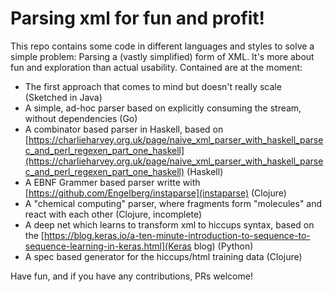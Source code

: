 # Parsing xml for fun and profit!

This repo contains some code in different languages and styles to solve a simple problem: Parsing a (vastly simplified) form of XML. It's more about fun and exploration than actual usability. Contained are at the moment:

- The first approach that comes to mind but doesn't really scale (Sketched in Java)
- A simple, ad-hoc parser based on explicitly consuming the stream, without dependencies (Go)
- A combinator based parser in Haskell, based on [https://charlieharvey.org.uk/page/naive_xml_parser_with_haskell_parsec_and_perl_regexen_part_one_haskell](https://charlieharvey.org.uk/page/naive_xml_parser_with_haskell_parsec_and_perl_regexen_part_one_haskell) (Haskell)
- A EBNF Grammer based parser writte with [https://github.com/Engelberg/instaparse](instaparse) (Clojure)
- A "chemical computing" parser, where fragments form "molecules" and react with each other (Clojure, incomplete)
- A deep net which learns to transform xml to hiccups syntax, based on the [https://blog.keras.io/a-ten-minute-introduction-to-sequence-to-sequence-learning-in-keras.html](Keras blog) (Python)
- A spec based generator for the hiccups/html training data (Clojure)

Have fun, and if you have any contributions, PRs welcome!
